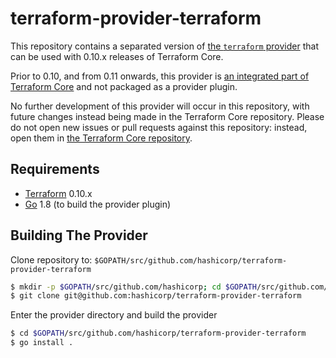 terraform-provider-terraform
============================

This repository contains a separated version of [the `terraform` provider](https://www.terraform.io/docs/providers/terraform/index.html) that can be used with 0.10.x releases of Terraform Core.

Prior to 0.10, and from 0.11 onwards, this provider is [an integrated part of Terraform Core](https://github.com/hashicorp/terraform/tree/master/builtin/providers/terraform) and not packaged as a provider plugin.

No further development of this provider will occur in this repository, with future changes instead being made in the Terraform Core repository. Please do not open new issues or pull requests against this repository: instead, open them in [the Terraform Core repository](https://github.com/hashicorp/terraform).

Requirements
------------

-	[Terraform](https://www.terraform.io/downloads.html) 0.10.x
-	[Go](https://golang.org/doc/install) 1.8 (to build the provider plugin)

Building The Provider
---------------------

Clone repository to: `$GOPATH/src/github.com/hashicorp/terraform-provider-terraform`

```sh
$ mkdir -p $GOPATH/src/github.com/hashicorp; cd $GOPATH/src/github.com/hashicorp
$ git clone git@github.com:hashicorp/terraform-provider-terraform
```

Enter the provider directory and build the provider

```sh
$ cd $GOPATH/src/github.com/hashicorp/terraform-provider-terraform
$ go install .
```
